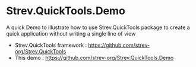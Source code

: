 ﻿# Strev.QuickTools.Demo

A quick Demo to illustrate how to use Strev.QuickTools package to create a quick application without writing a single line of view

* Strev.QuickTools framework : https://github.com/strev-org/Strev.QuickTools
* This demo : https://github.com/strev-org/Strev.QuickTools.Demo
